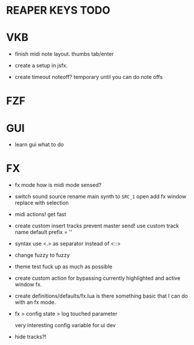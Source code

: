 # REAPER KEYS TODO

# VKB

- finish midi note layout. thumbs
    tab/enter

- create a setup in jsfx.


- create timeout noteoff?
    temporary until you can do note offs

# FZF

# GUI

- learn gui
    what to do

# FX

- fx mode
    how is midi mode sensed?

- switch sound source
    rename main synth to `SRC_1`
    open add fx window
    replace with selection

- midi actions!
    get fast

- create custom insert tracks
    prevent master send!
    use custom track name
    default prefix = ''

- syntax use <.> as separator instead of <::>

- change fuzzy to fuzzy

* theme
    test
    fuck up as much as possible

* create custom action for bypassing currently highlighted and active window fx.

* create definitions/defaults/fx.lua
    is there something basic that I can do with an fx mode.

* fx > config state > log touched parameter

    very interesting config variable for ui dev

* hide tracks?!
